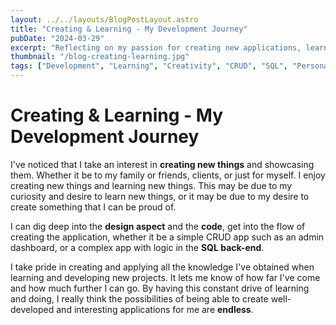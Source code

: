 ```yaml
---
layout: ../../layouts/BlogPostLayout.astro
title: "Creating & Learning - My Development Journey"
pubDate: "2024-03-29"
excerpt: "Reflecting on my passion for creating new applications, learning new technologies, and the endless possibilities in software development."
thumbnail: "/blog-creating-learning.jpg"
tags: ["Development", "Learning", "Creativity", "CRUD", "SQL", "Personal Growth"]
---
```


# Creating & Learning - My Development Journey

I've noticed that I take an interest in **creating new things** and showcasing them. Whether it be to my family or friends, clients, or just for myself. I enjoy creating new things and learning new things. This may be due to my curiosity and desire to learn new things, or it may be due to my desire to create something that I can be proud of.

I can dig deep into the **design aspect** and the **code**, get into the flow of creating the application, whether it be a simple CRUD app such as an admin dashboard, or a complex app with logic in the **SQL back-end**. 

I take pride in creating and applying all the knowledge I've obtained when learning and developing new projects. It lets me know of how far I've come and how much further I can go. By having this constant drive of learning and doing, I really think the possibilities of being able to create well-developed and interesting applications for me are **endless**.